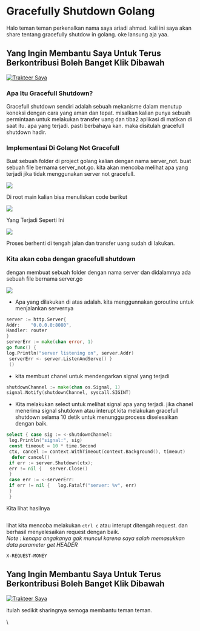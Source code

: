 # Gracefully Shutdown Golang

Halo teman teman perkenalkan nama saya ariadi ahmad. kali ini saya akan share tentang gracefully shutdow in golang. oke lansung aja yaa.

## Yang Ingin Membantu Saya Untuk Terus Berkontribusi Boleh Banget Klik Dibawa**h** <a href="#id-9a3c" id="id-9a3c"></a>

[![Trakteer Saya](https://cdn.trakteer.id/images/embed/trbtn-red-5.png)](https://trakteer.id/ariadi-ahmad-28xqo/tip)

### Apa Itu Gracefull Shutdown? <a href="#e603" id="e603"></a>

Gracefull shutdown sendiri adalah sebuah mekanisme dalam menutup koneksi dengan cara yang aman dan tepat. misalkan kalian punya sebuah permintaan untuk melakukan transfer uang dan tiba2 aplikasi di matikan di saat itu. apa yang terjadi. pasti berbahaya kan. maka disitulah gracefull shutdown hadir.

### Implementasi Di Golang Not Gracefull <a href="#id-9d07" id="id-9d07"></a>

Buat sebuah folder di project golang kalian dengan nama server\_not. buat sebuah file bernama server\_not.go. kita akan mencoba melihat apa yang terjadi jika tidak menggunakan server not gracefull.

![](<../.gitbook/assets/image (1) (2).png>)

Di root main kalian bisa menuliskan code berikut

![](<../.gitbook/assets/image (60).png>)

Yang Terjadi Seperti Ini

![](<../.gitbook/assets/image (70).png>)

Proses berhenti di tengah jalan dan transfer uang sudah di lakukan.

### Kita akan coba dengan gracefull shutdown <a href="#id-04ce" id="id-04ce"></a>

dengan membuat sebuah folder dengan nama server dan didalamnya ada sebuah file bernama server.go

![](<../.gitbook/assets/image (79).png>)

* Apa yang dilakukan di atas adalah. kita menggunnakan goroutine untuk menjalankan servernya

```go
server := http.Server{  
Addr:    "0.0.0.0:8080",  
Handler: router
}
serverErr := make(chan error, 1) 
go func() {  
log.Println("server listening on", server.Addr) 
 serverErr <- server.ListenAndServe() }
 ()
```

* kita membuat chanel untuk mendengarkan signal yang terjadi

```go
shutdownChannel := make(chan os.Signal, 1)
signal.Notify(shutdownChannel, syscall.SIGINT)
```

* Kita melakukan select untuk melihat signal apa yang terjadi. jika chanel menerima signal shutdown atau interupt kita melakukan gracefull shutdown selama 10 detik untuk menunggu process diselesaikan dengan baik.

```go
select { case sig := <-shutdownChannel: 
 log.Println("signal:", sig)
 const timeout = 10 * time.Second  
 ctx, cancel := context.WithTimeout(context.Background(), timeout) 
  defer cancel()
 if err := server.Shutdown(ctx); 
 err != nil {   server.Close()  
 } 
 case err := <-serverErr:  
 if err != nil {   log.Fatalf("server: %v", err)  
 } 
 }
```

Kita lihat hasilnya

<figure><img src="../.gitbook/assets/image (68).png" alt=""><figcaption></figcaption></figure>

lihat kita mencoba melakukan `ctrl c` atau interupt ditengah request. dan berhasil menyelesaikan request dengan baik.\
_Note : kenapa angakanya gak muncul karena saya salah memasukkan data parameter get HEADER_

```
X-REQUEST-MONEY
```

## Yang Ingin Membantu Saya Untuk Terus Berkontribusi Boleh Banget Klik Dibawah <a href="#id-0545" id="id-0545"></a>

[![Trakteer Saya](https://cdn.trakteer.id/images/embed/trbtn-red-5.png)](https://trakteer.id/ariadi-ahmad-28xqo/tip)

itulah sedikit sharingnya semoga membantu teman teman.

\
